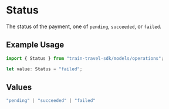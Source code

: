 # Status

The status of the payment, one of `pending`, `succeeded`, or `failed`.

## Example Usage

```typescript
import { Status } from "train-travel-sdk/models/operations";

let value: Status = "failed";
```

## Values

```typescript
"pending" | "succeeded" | "failed"
```